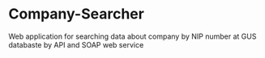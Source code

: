 # Company-Searcher
Web application for searching data about company by NIP number at GUS databaste by API and SOAP web service
